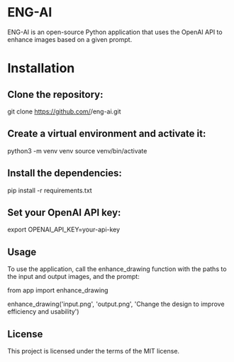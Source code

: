 # ENG-AI

ENG-AI is an open-source Python application that uses the OpenAI API to enhance images based on a given prompt.

# Installation

## Clone the repository:
git clone https://github.com/<your-github-username>/eng-ai.git

## Create a virtual environment and activate it:
python3 -m venv venv
source venv/bin/activate

## Install the dependencies:
pip install -r requirements.txt

## Set your OpenAI API key:
export OPENAI_API_KEY=your-api-key

## Usage
To use the application, call the enhance_drawing function with the paths to the input and output images, and the prompt:

from app import enhance_drawing

enhance_drawing('input.png', 'output.png', 'Change the design to improve efficiency and usability')

## License
This project is licensed under the terms of the MIT license.
